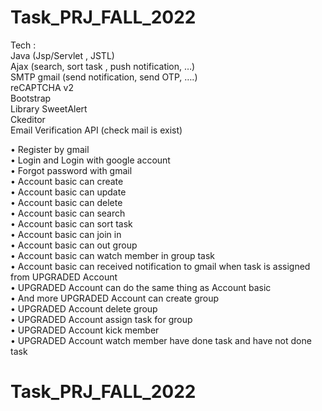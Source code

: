# Task_PRJ_FALL_2022
Tech : <br />
Java (Jsp/Servlet , JSTL) <br />
Ajax (search, sort task , push notification, …) <br />
SMTP gmail (send notification, send OTP, ….) <br />
reCAPTCHA v2  <br />
Bootstrap <br />
Library SweetAlert <br />
Ckeditor <br />
Email Verification API (check mail is exist) <br />

•	Register by gmail<br />
•	Login and Login with google account <br />
•	Forgot password with gmail <br />
•	Account basic can create <br />
•	Account basic can update <br />
•	Account basic can delete <br />
•	Account basic can search <br />
•	Account basic can sort task <br />
•	Account basic can join in<br />
•	Account basic can out group  <br />
•	Account basic can watch member in group task  <br />
•	Account basic can received notification to gmail when task is assigned from UPGRADED Account<br />
•	UPGRADED Account can do the same thing as Account basic  <br />
•	And more UPGRADED Account can create group <br />
•	UPGRADED Account delete group <br />
•	UPGRADED Account assign task for group <br />
•	UPGRADED Account kick member <br />
•	UPGRADED Account watch member have done task and have not done task <br />
# Task_PRJ_FALL_2022
